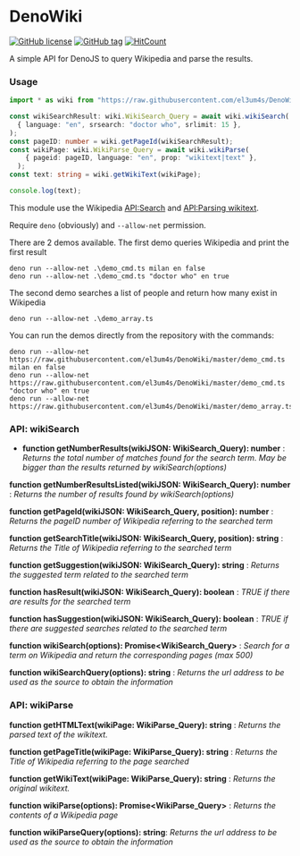 # DenoWiki

[![GitHub license](https://img.shields.io/github/license/el3um4s/DenoWiki.svg)](https://github.com/el3um4s/DenoWiki/blob/master/LICENSE)
[![GitHub tag](https://img.shields.io/github/tag/el3um4s/DenoWiki.svg)](https://GitHub.com/el3um4s/DenoWiki/tags/)
[![HitCount](http://hits.dwyl.com/el3um4s/DenoWiki.svg)](http://hits.dwyl.com/el3um4s/DenoWiki)


A simple API for DenoJS to query Wikipedia and parse the results.

### Usage

```typescript
import * as wiki from "https://raw.githubusercontent.com/el3um4s/DenoWiki/master/mod.ts";

const wikiSearchResult: wiki.WikiSearch_Query = await wiki.wikiSearch(
  { language: "en", srsearch: "doctor who", srlimit: 15 },
);
const pageID: number = wiki.getPageId(wikiSearchResult);
const wikiPage: wiki.WikiParse_Query = await wiki.wikiParse(
    { pageid: pageID, language: "en", prop: "wikitext|text" },
  );
const text: string = wiki.getWikiText(wikiPage);

console.log(text);
```

This module use the Wikipedia [API:Search](https://www.mediawiki.org/wiki/API:Search) and [API:Parsing wikitext](https://www.mediawiki.org/wiki/API:Parsing_wikitext).

Require `deno` (obviously) and `--allow-net` permission.

There are 2 demos available. The first demo queries Wikipedia and print the first result

```
deno run --allow-net .\demo_cmd.ts milan en false
deno run --allow-net .\demo_cmd.ts "doctor who" en true
```

The second demo searches a list of people and return how many exist in Wikipedia

```
deno run --allow-net .\demo_array.ts
```

You can run the demos directly from the repository with the commands:

```
deno run --allow-net https://raw.githubusercontent.com/el3um4s/DenoWiki/master/demo_cmd.ts milan en false
deno run --allow-net https://raw.githubusercontent.com/el3um4s/DenoWiki/master/demo_cmd.ts "doctor who" en true
deno run --allow-net https://raw.githubusercontent.com/el3um4s/DenoWiki/master/demo_array.ts
```

### API: wikiSearch

* **function getNumberResults(wikiJSON: WikiSearch_Query): number** : _Returns the total number of matches found for the search term. May be bigger than the results returned by wikiSearch(options)_

**function getNumberResultsListed(wikiJSON: WikiSearch_Query): number** : _Returns the number of results found by wikiSearch(options)_

**function getPageId(wikiJSON: WikiSearch_Query, position): number** : _Returns the pageID number of Wikipedia referring to the searched term_

**function getSearchTitle(wikiJSON: WikiSearch_Query, position): string** : _Returns the Title of Wikipedia referring to the searched term_

**function getSuggestion(wikiJSON: WikiSearch_Query): string** : _Returns the suggested term related to the searched term_

**function hasResult(wikiJSON: WikiSearch_Query): boolean** : _TRUE if there are results for the searched term_

**function hasSuggestion(wikiJSON: WikiSearch_Query): boolean** : _TRUE if there are suggested searches related to the searched term_

**function wikiSearch(options): Promise<WikiSearch_Query>** : _Search for a term on Wikipedia and return the corresponding pages (max 500)_

**function wikiSearchQuery(options): string** : _Returns the url address to be used as the source to obtain the information_

### API: wikiParse

**function getHTMLText(wikiPage: WikiParse_Query): string** : _Returns the parsed text of the wikitext._

**function getPageTitle(wikiPage: WikiParse_Query): string** : _Returns the Title of Wikipedia referring to the page searched_

**function getWikiText(wikiPage: WikiParse_Query): string** : _Returns the original wikitext._

**function wikiParse(options): Promise<WikiParse_Query>** : _Returns the contents of a Wikipedia page_

**function wikiParseQuery(options): string**: _Returns the url address to be used as the source to obtain the information_

